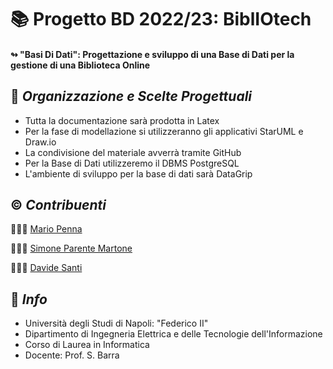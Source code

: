 # 📚 Progetto BD 2022/23: BiblIOtech

#### ↬ "Basi Di Dati": **Progettazione e sviluppo di una Base di Dati per la gestione di una Biblioteca Online**

## 📑 *Organizzazione e Scelte Progettuali*

- Tutta la documentazione sarà prodotta in Latex
- Per la fase di modellazione si utilizzeranno gli applicativi StarUML e Draw.io
- La condivisione del materiale avverrà tramite GitHub
- Per la Base di Dati utilizzeremo il DBMS PostgreSQL
- L'ambiente di sviluppo per la base di dati sarà DataGrip

## ©️ *Contribuenti*
🧑🏻‍💼  [Mario Penna](https://github.com/bickpenna/)

🧑🏻‍💻  [Simone Parente Martone](https://github.com/simoneparente)

🧑🏻‍💻  [Davide Santi](https://github.com/davidesanti)

## 🏬 *Info*
- Università degli Studi di Napoli: "Federico II" 
- Dipartimento di Ingegneria Elettrica e delle Tecnologie dell'Informazione
- Corso di Laurea in Informatica
- Docente: Prof. S. Barra